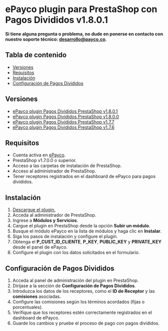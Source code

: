 
# ePayco plugin para PrestaShop con Pagos Divididos v1.8.0.1

**Si tiene alguna pregunta o problema, no dude en ponerse en contacto con nuestro soporte técnico: desarrollo@payco.co.**

## Tabla de contenido

- [Versiones](#versiones)
- [Requisitos](#requisitos)
- [Instalación](#instalación)
- [Configuración de Pagos Divididos](#configuración-de-pagos-divididos)

## Versiones
- [ePayco plugin Pagos Divididos PrestaShop v1.8.0.1](https://github.com/epayco/plugin_prestashop_pagos_divididos/releases/tag/v1.8.0.1)
- [ePayco plugin Pagos Divididos PrestaShop v1.8.0.0](https://github.com/epayco/plugin_prestashop_pagos_divididos/releases/tag/v1.8.0.0)
- [ePayco plugin Pagos Divididos PrestaShop v1.7.7](https://github.com/epayco/plugin_prestashop_pagos_divididos/releases/tag/v1.7.7)
- [ePayco plugin Pagos Divididos PrestaShop v1.7.6](https://github.com/epayco/plugin_prestashop_pagos_divididos/releases/tag/v1.7.6.7)

## Requisitos

- Cuenta activa en [ePayco](https://pagaycobra.com).
- PrestaShop v1.7.0.0 o superior.
- Acceso a las carpetas de instalación de PrestaShop.
- Acceso al administrador de PrestaShop.
- Tener receptores registrados en el dashboard de ePayco para pagos divididos.

## Instalación

1. [Descargue el plugin.](https://github.com/epayco/plugin_prestashop_pagos_divididos/releases/tag/v1.8.0.0)
2. Acceda al administrador de PrestaShop.
3. Ingrese a **Módulos y Servicios**.
4. Cargue el plugin en PrestaShop desde la opción **Subir un módulo**.
5. Busque el módulo ePayco en la lista de módulos y haga clic en **Instalar**.
6. Siga los pasos de instalación y configure el plugin.
7. Obtenga el **P_CUST_ID_CLIENTE**, **P_KEY**, **PUBLIC_KEY** y **PRIVATE_KEY** desde el panel de ePayco.
8. Configure el plugin con los datos solicitados en el formulario.

## Configuración de Pagos Divididos

1. Acceda al panel de administración del plugin en PrestaShop.
2. Diríjase a la sección de **Configuración de Pagos Divididos**.
3. Introduzca los datos de los receptores, como el **ID de Receptor** y las **comisiones** asociadas.
4. Configure las comisiones según los términos acordados (fijas o porcentuales).
5. Verifique que los receptores estén correctamente registrados en el dashboard de ePayco.
6. Guarde los cambios y pruebe el proceso de pago con pagos divididos.